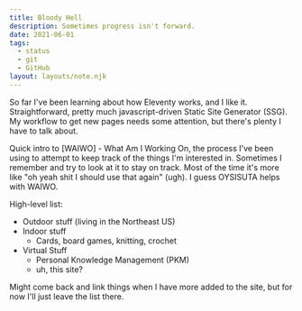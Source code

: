```yaml
---
title: Bloody Hell
description: Sometimes progress isn't forward.
date: 2021-06-01
tags:
  - status
  - git
  - GitHub
layout: layouts/note.njk
---
```

So far I've been learning about how Eleventy works, and I like it. Straightforward, pretty much javascript-driven Static Site Generator (SSG). My workflow to get new pages needs some attention, but there's plenty I have to talk about.

Quick intro to [WAIWO] - What Am I Working On, the process I've been using to attempt to keep track of the things I'm interested in. Sometimes I remember and try to look at it to stay on track. Most of the time it's more like "oh yeah shit I should use that again" (ugh). I guess OYSISUTA helps with WAIWO.

High-level list:
- Outdoor stuff (living in the Northeast US)
- Indoor stuff
  - Cards, board games, knitting, crochet
- Virtual Stuff
  - Personal Knowledge Management (PKM)
  - uh, this site?

Might come back and link things when I have more added to the site, but for now I'll just leave the list there.
